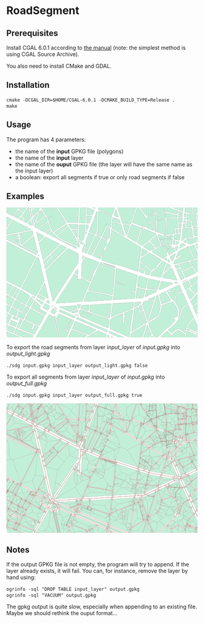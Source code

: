 # RoadSegment
## Prerequisites

Install CGAL 6.0.1 according to [the manual](https://doc.cgal.org/latest/Manual/usage.html) (note: the simplest method is using CGAL Source Archive).

You also need to install CMake and GDAL.

## Installation
```shell
cmake -DCGAL_DIR=$HOME/CGAL-6.0.1 -DCMAKE_BUILD_TYPE=Release .
make
```

## Usage
The program has 4 parameters:
- the name of the **input** GPKG file (polygons)
- the name of the **input** layer
- the name of the **ouput** GPKG file (the layer will have the same name as the input layer)
- a boolean: export all segments if true or only road segments if false

## Examples

![The input polygon layer](docs/input.png)

To export the road segments from layer *input_layer* of *input.gpkg* into *output_light.gpkg*
```shell
./sdg input.gpkg input_layer output_light.gpkg false
```

To export all segments from layer *input_layer* of *input.gpkg* into *output_full.gpkg*
```shell
./sdg input.gpkg input_layer output_full.gpkg true
```

![The resulting output](docs/output.png)
## Notes
If the output GPKG file is not empty, the program will try to append. 
If the layer already exists, it will fail. 
You can, for instance, remove the layer by hand using:
```shell
ogrinfo -sql "DROP TABLE input_layer" output.gpkg
ogrinfo -sql "VACUUM" output.gpkg
```

The gpkg output is quite slow, especially when appending to an existing file.
Maybe we should rethink the ouput format...